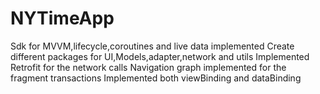 # NYTimeApp

Sdk for MVVM,lifecycle,coroutines and live data implemented
Create different packages for UI,Models,adapter,network and utils
Implemented Retrofit for the network calls
Navigation graph implemented for the fragment transactions
Implemented both viewBinding and dataBinding
